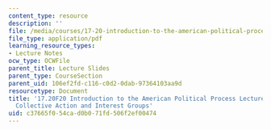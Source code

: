 ```yaml
---
content_type: resource
description: ''
file: /media/courses/17-20-introduction-to-the-american-political-process-fall-2020/c37665f054cad0b071fd506f2ef00474_MIT17_20F20_lec4.pdf
file_type: application/pdf
learning_resource_types:
- Lecture Notes
ocw_type: OCWFile
parent_title: Lecture Slides
parent_type: CourseSection
parent_uid: 106ef2fd-c116-c0d2-0dab-97364103aa9d
resourcetype: Document
title: '17.20F20 Introduction to the American Political Process Lecture Slides 4:
  Collective Action and Interest Groups'
uid: c37665f0-54ca-d0b0-71fd-506f2ef00474
---
```

